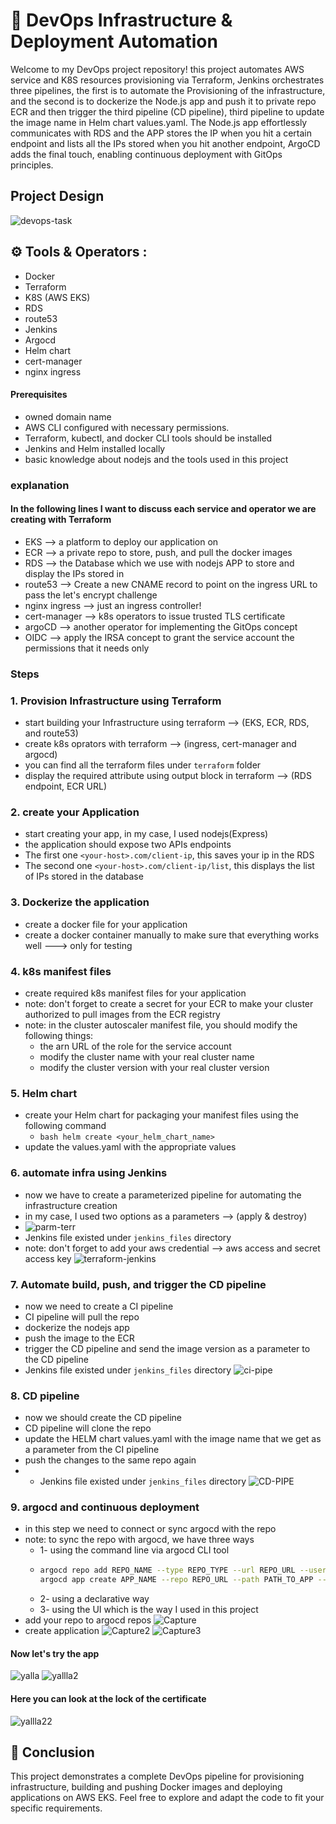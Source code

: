# 🚀 DevOps Infrastructure & Deployment Automation

Welcome to my DevOps project repository! this project automates AWS service and K8S resources provisioning via Terraform, Jenkins orchestrates three pipelines, the first is to automate the Provisioning of the infrastructure, and the second is to dockerize the Node.js app and push it to private repo ECR and then trigger the third pipeline (CD pipeline), third pipeline to update the image name in Helm chart values.yaml. The Node.js app effortlessly communicates with RDS and the APP stores the IP when you hit a certain endpoint and lists all the IPs stored when you hit  another endpoint, ArgoCD adds the final touch, enabling continuous deployment with GitOps principles.

##  Project Design

![devops-task](https://github.com/AbdelrhmanAli123/advanced-devops-task/assets/133269614/3948183e-9730-411a-b9a3-0b0ebc302fc3)

## :gear: Tools & Operators :
- Docker
- Terraform
- K8S (AWS EKS)
- RDS
- route53
- Jenkins
- Argocd
- Helm chart
- cert-manager
- nginx ingress

  

#### Prerequisites
- owned domain name
- AWS CLI configured with necessary permissions.
- Terraform, kubectl, and docker CLI tools should be installed 
- Jenkins and Helm installed locally
- basic knowledge about nodejs and the tools used in this project
### explanation
#### In the following lines I want to discuss each service and operator we are creating with Terraform
- EKS            --> a platform to deploy our application on
- ECR            --> a private repo to store, push, and pull the docker images
- RDS            --> the Database which we use with nodejs APP to store and display the IPs stored in
- route53        --> Create a new CNAME record to point on the ingress URL to pass the let's encrypt challenge
- nginx ingress  --> just an ingress controller!
- cert-manager   --> k8s operators to issue trusted TLS certificate
- argoCD         --> another operator for implementing the GitOps concept
- OIDC           --> apply the IRSA concept to grant the service account the permissions that it needs only

### Steps
### 1. Provision Infrastructure using Terraform
- start building your Infrastructure using terraform --> (EKS, ECR, RDS, and route53)
- create k8s oprators with terraform --> (ingress, cert-manager and argocd)
- you can find all the terraform files under `terraform` folder
- display the required attribute using output block in terraform --> (RDS endpoint, ECR URL)
### 2. create your Application
- start creating your app, in my case, I used nodejs(Express)
- the application should expose two APIs endpoints
- The first one `<your-host>.com/client-ip`, this saves your ip in the RDS
- The second one  `<your-host>.com/client-ip/list`, this displays the list of IPs stored in the database
### 3. Dockerize the application
- create a docker file for your application
- create a docker container manually to make sure that everything works well ---> only  for testing
### 4. k8s manifest files
- create required k8s manifest files for your application
- note: don't forget to create a secret for your ECR to make your cluster authorized to pull images from the ECR registry
- note: in the cluster autoscaler manifest file, you  should modify the following things:
    - the arn URL of the role for the service account
    - modify the cluster name with your real cluster name
    - modify the cluster version with your real cluster version
### 5. Helm chart
- create your Helm chart for packaging your manifest files using the following command
    - ```bash helm create <your_helm_chart_name>```
- update the values.yaml with the appropriate values
### 6. automate infra using Jenkins
- now we have to create a parameterized pipeline for automating the infrastructure creation
- in my case, I used two options as a parameters --> (apply & destroy)
- ![parm-terr](https://github.com/AbdelrhmanAli123/advanced-devops-task/assets/133269614/50021f0b-e792-48ee-861a-16b3a75594bd)
- Jenkins file existed under `jenkins_files` directory
- note: don't forget to add your aws credential --> aws access and secret access key
  ![terraform-jenkins](https://github.com/AbdelrhmanAli123/advanced-devops-task/assets/133269614/53bbe809-a02b-4b1a-9eba-e370eea9395e)

### 7. Automate build, push, and trigger the CD pipeline
- now we need to create a CI pipeline
- CI pipeline will pull the repo
- dockerize the nodejs app
- push the image to the ECR
- trigger the CD pipeline and send the image version as a parameter to the CD pipeline
- Jenkins file existed under `jenkins_files` directory
![ci-pipe](https://github.com/AbdelrhmanAli123/advanced-devops-task/assets/133269614/35ed99d9-06b0-4982-8991-18fa52972326)

### 8. CD pipeline
- now we should create the CD pipeline
- CD pipeline will clone the repo
- update the HELM chart values.yaml with the image name that we get as a parameter from the CI pipeline
- push the changes to the same repo again
- - Jenkins file existed under `jenkins_files` directory
  ![CD-PIPE](https://github.com/AbdelrhmanAli123/advanced-devops-task/assets/133269614/a0d252ab-c30c-43b1-9d7a-2d26e7a61887)

### 9. argocd and continuous deployment
- in this step we need to connect or sync argocd with the repo
- note: to sync the repo with argocd, we have three ways
    - 1- using the command line via argocd CLI tool
    - ```bash
      argocd repo add REPO_NAME --type REPO_TYPE --url REPO_URL --username REPO_USERNAME --password REPO_PASSWORD
      argocd app create APP_NAME --repo REPO_URL --path PATH_TO_APP --dest-server DEST_SERVER --dest-namespace DEST_NAMESPACE
       ```
    - 2- using a declarative way
    - 3- using the UI which is the way I used in this project
- add your repo to argocd repos
![Capture](https://github.com/AbdelrhmanAli123/advanced-devops-task/assets/133269614/e3100651-732f-4152-bc89-9b0016d3ab1d)
- create application 
![Capture2](https://github.com/AbdelrhmanAli123/advanced-devops-task/assets/133269614/c6cf61f2-2b49-4d38-b347-3270e832ad8a)
![Capture3](https://github.com/AbdelrhmanAli123/advanced-devops-task/assets/133269614/00d42ebe-66df-420b-a0ae-2061d9d42307)


#### Now let's try the app
![yalla](https://github.com/AbdelrhmanAli123/advanced-devops-task/assets/133269614/e37df0f3-44c9-454d-9bb8-f5d60c69fb94)
![yallla2](https://github.com/AbdelrhmanAli123/advanced-devops-task/assets/133269614/529d1616-9148-4c35-9c7f-fb175a5c8ad2)
#### Here you can look at the lock of the certificate
![yallla22](https://github.com/AbdelrhmanAli123/advanced-devops-task/assets/133269614/b1687a26-9740-4fa7-8d91-46bf0d2712ee)

## 🎉 Conclusion

This project demonstrates a complete DevOps pipeline for provisioning infrastructure, building and pushing Docker images and deploying applications on AWS EKS. Feel free to explore and adapt the code to fit your specific requirements.

